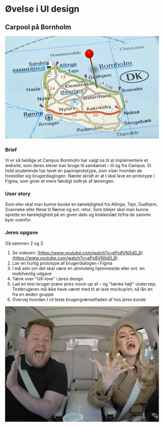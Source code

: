 # Øvelse i UI design

## Carpool på Bornholm

![Carpool](./images/bornholm-kort.jpg)

### Brief

Vi er så heldige at Campus
Bornholm har valgt os til at
implementere et website, som
deres elever kan bruge til
samkørsel – til og fra Campus. Et
hold studerende har lavet en
papirsprototype, som viser hvordan
de forestiller sig brugerdiaglogen.
Næste skridt er at I skal lave en
prototype i Figma, som giver et
mere færdigt indtryk af løsningen.

### User story

Som elev skal man kunne booke
en kørelejlighed fra Allinge,
Tejn, Gudhjem, Svanneke eller
Nexø til Rønne og evt. retur.
Som bilejer skal man kunne
oprette en kørelejlighed på en
given dato og klokkeslæt til/fra
de samme byer ovenfor.

### Jeres opgave

Gå sammen 2 og 2.

1. Se videoen: [https://www.youtube.com/watch?v=ePo8VNXd0_8](https://www.youtube.com/watch?v=ePo8VNXd0_8)
2. Lav en hurtig prototype af brugerdialogen i Figma
3. I må selv om det skal være en almindelig hjemmeside eller evt. en
mobilvenlig udgave
4. Tænk over "UX-love" i jeres design
5. Lad en test-bruger prøve jeres mock-up af – og "tænke højt" undervejs.
Testbrugeren må ikke have været med til at lave mockup’en, så lån en
fra en anden gruppe
6. Overvej hvordan I vil teste brugergrænsefladen af hos jeres kunde

![Carpool](./images/carpool.webp)